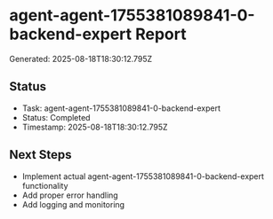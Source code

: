 # agent-agent-1755381089841-0-backend-expert Report

Generated: 2025-08-18T18:30:12.795Z

## Status
- Task: agent-agent-1755381089841-0-backend-expert
- Status: Completed
- Timestamp: 2025-08-18T18:30:12.795Z

## Next Steps
- Implement actual agent-agent-1755381089841-0-backend-expert functionality
- Add proper error handling
- Add logging and monitoring
